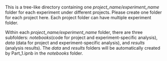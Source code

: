 This is a tree-like directory containing one *project_name/experiment_name* folder for each experiment under different projects. Please create one folder for each project here. Each project folder can have multiple experiment folder.

Within each *project_name/experiment_name* folder, there are three subfolders: *notebooks*(code for project and experiment-specific analysis), *data* (data for project and experiment-specific analysis), and *results* (analysis results). The *data* and *results* folders will be automatically created by Part_1.ipnb in the *notebooks* folder.


